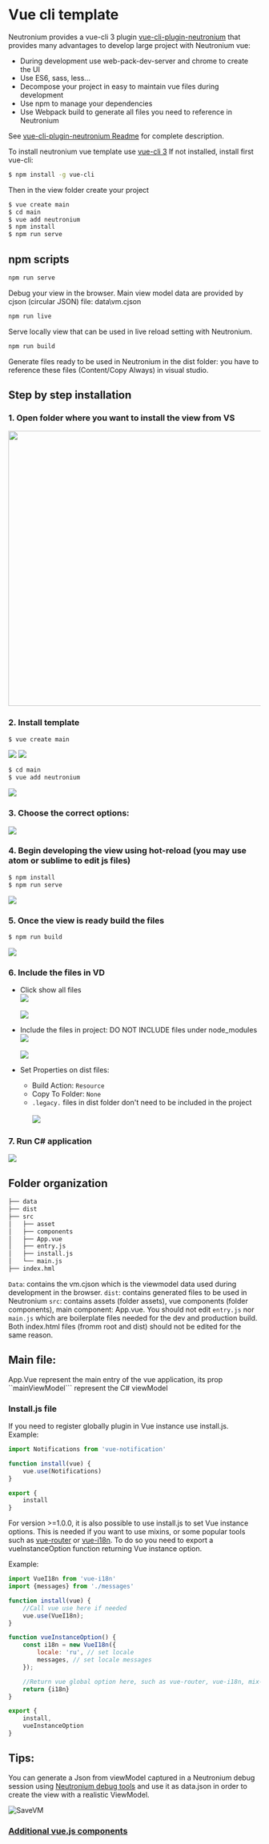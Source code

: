 # Vue cli template

Neutronium provides a vue-cli 3 plugin [vue-cli-plugin-neutronium](https://github.com/NeutroniumCore/vue-cli-plugin-neutronium) that provides many advantages to develop large project with Neutronium vue:
* During development use web-pack-dev-server and chrome to create the UI
* Use ES6, sass, less...
* Decompose your project in easy to maintain vue files during development
* Use npm to manage your dependencies
* Use Webpack build to generate all files you need to reference in Neutronium

See [vue-cli-plugin-neutronium Readme](https://github.com/NeutroniumCore/vue-cli-plugin-neutronium) for complete description.

To install neutronium  vue template use [vue-cli 3](https://cli.vuejs.org/)
If not installed, install first vue-cli:

``` bash
$ npm install -g vue-cli
```

Then in the view folder create your project 
``` bash
$ vue create main
$ cd main
$ vue add neutronium
$ npm install
$ npm run serve
```

## npm scripts

```bash
npm run serve
```
Debug your view in the browser. Main view model data are provided by cjson (circular JSON) file: data\vm.cjson

```bash
npm run live
```
Serve locally view that can be used in live reload setting with Neutronium.

```bash
npm run build
```
Generate files ready to be used in Neutronium in the dist folder: you have to reference these files (Content/Copy Always) in visual studio.


## Step by step installation
### 1. Open folder where you want to install the view from VS<br>
<img src="../images/large/webpack_01.png" height="550px"><br>
### 2. Install template
``` bash
$ vue create main
```
![](../images/large/webpack_02a.png)
![](../images/large/webpack_02b.png)

``` bash
$ cd main
$ vue add neutronium
```
![](../images/large/webpack_02d.png)

### 3. Choose the correct options:

![](../images/large/webpack_02f.png)

### 4. Begin developing the view using hot-reload (you may use atom or sublime to edit js files)
``` bash
$ npm install
$ npm run serve
```
![](../images/large/webpack_05.png)

### 5. Once the view is ready build the files
``` bash
$ npm run build
```
![](../images/large/webpack_06.png)

### 6. Include the files in VD<br>
* Click show all files<br>
![](../images/large/webpack_07.png)<br><br>
![](../images/large/webpack_08.png)<br>

* Include the files in project: DO NOT INCLUDE files under node_modules<br>
![](../images/large/webpack_09.png)<br><br>
![](../images/large/webpack_10.png)<br>

* Set Properties on dist files: 
  - Build Action: `Resource`
  - Copy To Folder: `None`<br>
  - `.legacy.` files in dist folder don't need to be included in the project<br><br>
![](../images/large/webpack_11.png)<br>

### 7. Run C# application<br>
<img src="../images/large/webpack_12.png" ><br>


## Folder organization

``` bash
├── data
├── dist
├── src
│   ├── asset
│   ├── components
│   ├── App.vue
│   ├── entry.js
│   ├── install.js
│   └── main.js
├── index.hml
``` 

`Data`: contains the vm.cjson which is the viewmodel data used during development in the browser.
`dist`: contains generated files to be used in Neutronium
`src`: contains assets (folder assets), vue components (folder components), main component: App.vue.
You should not edit `entry.js` nor `main.js` which are boilerplate files needed for the dev and production build.
Both index.html files (fromm root and dist) should not be edited for the same reason.

## Main file:

App.Vue represent the main entry of the vue application, its prop ``mainViewModel``` represent the C# viewModel

### Install.js file

If you need to register globally plugin in Vue instance use install.js.
Example:

```javascript
import Notifications from 'vue-notification'

function install(vue) {
    vue.use(Notifications)
}

export {
    install
} 
```

For version >=1.0.0, it is also possible to use install.js to set Vue instance options.
This is needed if you want to use mixins, or some popular tools such as [vue-router](https://router.vuejs.org/en/) or [vue-i18n](https://github.com/kazupon/vue-i18n).
To do so you need to export a vueInstanceOption function returning Vue instance option.

Example:

```javascript
import VueI18n from 'vue-i18n'
import {messages} from './messages'

function install(vue) {
    //Call vue use here if needed
    vue.use(VueI18n);
}

function vueInstanceOption() {
    const i18n = new VueI18n({
        locale: 'ru', // set locale
        messages, // set locale messages
    });

    //Return vue global option here, such as vue-router, vue-i18n, mix-ins, .... 
    return {i18n}
}

export {
    install,
    vueInstanceOption
} 
```


## Tips:

You can generate a Json from viewModel captured in a Neutronium debug session using [Neutronium debug tools](./Debug.html) and use it as data.json in order to create the view with a realistic ViewModel. 

![SaveVM](../images/tools/ContextMenu-Save-vm.png)

### [Additional vue.js components](./Using_aditional_dedicated_vue.js_component.md)



